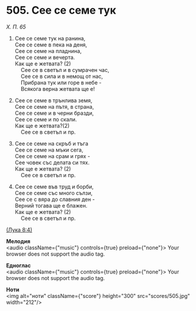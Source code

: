 # 505. Сее се семе тук  

*Х. П. 65*  

1. Сее се семе тук на ранина,  
Сее се семе в пека на деня,  
Сее се семе на пладнина,  
Сее се семе и вечерта.  
Как ще е жетвата? (2)  
    Сее се в светъл и в сумрачен час,  
    Сее се в сила и в немощ от нас,  
    Прибрана тук или горе в небе -  
    Всякога верна жетвата ще е!  

2. Сее се семе в трънлива земя,  
Сее се семе на пътя, в страна,  
Сее се семе и в черни бразди,  
Сее се семе и по скали.  
Как ще е жетвата?(2)  
    Сее се в светъл и пр.  

3. Сее се семе на скръб и тъга  
Сее се семе на мъки сега,  
Сее се семе на срам и грях -  
Сее човек със делата си тях.  
Как ще е жетвата? (2)  
    Сее се в светъл и пр.  

4. Сее се семе във труд и борби,  
Сее се семе със много сълзи,  
Сее се с вяра до славния ден -  
Верний тогава ще е блажен.  
Как ще е жетвата? (2)  
    Сее се в светъл и пр.  

[(Лука 8:4)](http://biblia.bg/index.php?k=42&g=8&s=4)  

__Мелодия__  
<audio className={"music"} controls={true} preload={"none"}><source src="mp3/505.mp3" type="audio/mpeg"/>
Your browser does not support the audio tag.
</audio>  

__Едноглас__  
<audio className={"music"} controls={true} preload={"none"}><source src="transp/505.mp3" type="audio/mpeg"/>
Your browser does not support the audio tag.
</audio>  

__Ноти__  
<img alt="ноти" className={"score"} height="300" src="scores/505.jpg" width="212"/>
